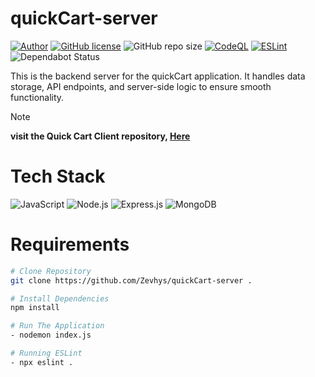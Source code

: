 # quickCart-server

[![Author](http://img.shields.io/badge/author-@Zevhys-blue.svg)](https://www.linkedin.com/in/rakha-djauhari/) [![GitHub license](https://img.shields.io/github/license/Zevhys/quickCart-server)](https://github.com/Zevhys/quickCart-server/blob/main/LICENSE) ![GitHub repo size](https://img.shields.io/github/repo-size/Zevhys/quickCart-server) [![CodeQL](https://github.com/Zevhys/quickCart-server/actions/workflows/codeql.yml/badge.svg)](https://github.com/Zevhys/quickCart-server/actions/workflows/codeql.yml) [![ESLint](https://img.shields.io/github/actions/workflow/status/Zevhys/quickCart-server/eslint.yml?label=ESLint&logo=eslint)](https://github.com/Zevhys/quickCart-client/actions/workflows/eslint.yml) ![Dependabot Status](https://img.shields.io/badge/dependabot-active-brightgreen?logo=dependabot)

This is the backend server for the quickCart application. It handles data storage, API endpoints, and server-side logic to ensure smooth functionality.

> [!NOTE]  
> <b>visit the Quick Cart Client repository, [Here](https://github.com/Zevhys/quickCart-client)</b>

# Tech Stack

![JavaScript](https://img.shields.io/badge/JavaScript-F7DF1E?style=flat-square&logo=javascript&logoColor=000000)
![Node.js](https://img.shields.io/badge/Node.js-339933?style=flat-square&logo=nodedotjs&logoColor=white)
![Express.js](https://img.shields.io/badge/Express.js-000000?style=flat-square&logo=express&logoColor=white)
![MongoDB](https://img.shields.io/badge/MongoDB-47A248?style=flat-square&logo=mongodb&logoColor=ffffff)

# Requirements

```bash
# Clone Repository
git clone https://github.com/Zevhys/quickCart-server .

# Install Dependencies
npm install

# Run The Application
- nodemon index.js

# Running ESLint
- npx eslint .
```
